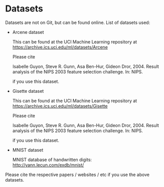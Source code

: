 # Datasets
Datasets are not on Git, but can be found online. List of datasets used:


+ Arcene dataset
  
  This can be found at the UCI Machine Learning repository at https://archive.ics.uci.edu/ml/datasets/Arcene

  Please cite

  Isabelle Guyon, Steve R. Gunn, Asa Ben-Hur, Gideon Dror, 2004. Result analysis of the NIPS 2003 feature selection challenge. In: NIPS. 

  if you use this dataset.

+ Gisette dataset
  
  This can be found at the UCI Machine Learning repository at https://archive.ics.uci.edu/ml/datasets/Gisette

  Please cite

  Isabelle Guyon, Steve R. Gunn, Asa Ben-Hur, Gideon Dror, 2004. Result analysis of the NIPS 2003 feature selection challenge. In: NIPS.

  if you use this dataset.


+ MNIST dataset
  
  MNIST database of handwritten digits: http://yann.lecun.com/exdb/mnist/



Please cite the respective papers / websites / etc if you use the above datasets.